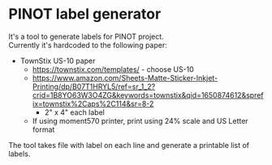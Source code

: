 # PINOT label generator
It's a tool to generate labels for PINOT project.  
Currently it's hardcoded to the following paper:
- TownStix US-10 paper
  - https://townstix.com/templates/ - choose US-10
  - https://www.amazon.com/Sheets-Matte-Sticker-Inkjet-Printing/dp/B07T1HRYL5/ref=sr_1_2?crid=1B8YO63W3O4ZG&keywords=townstix&qid=1650874612&sprefix=townstix%2Caps%2C114&sr=8-2
    - 2" x 4" each label
  - If using moment570 printer, print using 24% scale and US Letter format

The tool takes file with label on each line and generate a printable list of labels.
